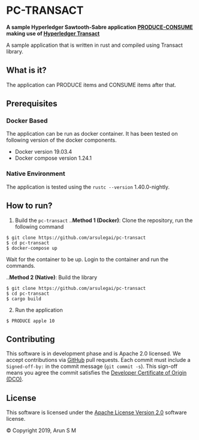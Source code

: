 # PC-TRANSACT
**A sample Hyperledger Sawtooth-Sabre application [PRODUCE-CONSUME](https://github.com/arsulegai/produce-consume)
making use of [Hyperledger Transact](https://github.com/hyperledger/transact)**

A sample application that is written in rust and compiled using Transact library.

## What is it?

The application can PRODUCE items and CONSUME items after that.

## Prerequisites

### Docker Based
The application can be run as docker container. It has been tested on following
version of the docker components.
* Docker version 19.03.4
* Docker compose version 1.24.1

### Native Environment
The application is tested using the `rustc --version` 1.40.0-nightly.

## How to run?

1. Build the `pc-transact`
..**Method 1 (Docker)**: Clone the repository, run the following command

```
$ git clone https://github.com/arsulegai/pc-transact
$ cd pc-transact
$ docker-compose up
```

Wait for the container to be up. Login to the container and run the commands.

..**Method 2 (Native)**: Build the library

```
$ git clone https://github.com/arsulegai/pc-transact
$ cd pc-transact
$ cargo build
```

2. Run the application

```
$ PRODUCE apple 10
```

## Contributing

This software is in development phase and is Apache 2.0 licensed. We accept
contributions via [GitHub](https://github.com/arsulegai/pc-transact) pull
requests.
Each commit must include a `Signed-off-by:` in the commit message
(`git commit -s`). This sign-off means you agree the commit satisfies the
[Developer Certificate of Origin (DCO)](https://developercertificate.org/).

## License
This software is licensed under the [Apache License Version 2.0](LICENSE)
software license.

&copy; Copyright 2019, Arun S M

